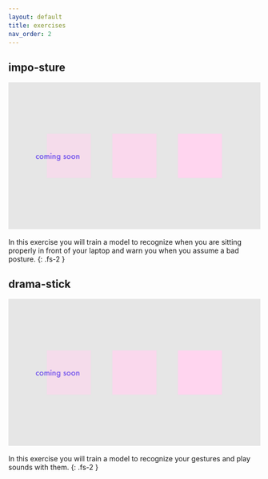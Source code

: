 ```yaml
---
layout: default
title: exercises
nav_order: 2
---
```




## impo-sture

![alt text](./assets/placeholder.png "posture-thing")

In this exercise you will train a model to recognize when you are sitting properly in front of your laptop and warn you when you assume a bad posture.
{: .fs-2 }


## drama-stick

![alt text](./assets/placeholder.png "aida bellissima")

In this exercise you will train a model to recognize your gestures and play sounds with them.
{: .fs-2 }


